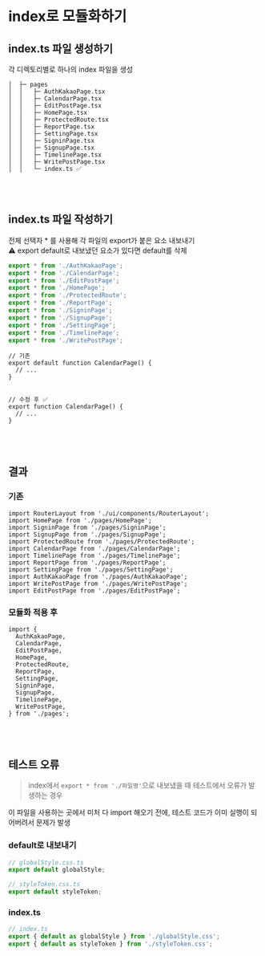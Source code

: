 # index로 모듈화하기

## index.ts 파일 생성하기

각 디렉토리별로 하나의 index 파일을 생성

```
│  ├─ pages
│  │   ├─ AuthKakaoPage.tsx
│  │   ├─ CalendarPage.tsx
│  │   ├─ EditPostPage.tsx
│  │   ├─ HomePage.tsx
│  │   ├─ ProtectedRoute.tsx
│  │   ├─ ReportPage.tsx
│  │   ├─ SettingPage.tsx
│  │   ├─ SigninPage.tsx
│  │   ├─ SignupPage.tsx
│  │   ├─ TimelinePage.tsx
│  │   ├─ WritePostPage.tsx
│  │   └─ index.ts ✅
```

<br><br>

## index.ts 파일 작성하기

전체 선택자 * 를 사용해 각 파일의 export가 붙은 요소 내보내기   
⚠️ export default로 내보냈던 요소가 있다면 default를 삭제

```ts
export * from './AuthKakaoPage';
export * from './CalendarPage';
export * from './EditPostPage';
export * from './HomePage';
export * from './ProtectedRoute';
export * from './ReportPage';
export * from './SigninPage';
export * from './SignupPage';
export * from './SettingPage';
export * from './TimelinePage';
export * from './WritePostPage';
```

```tsx
// 기존
export default function CalendarPage() {
  // ...
}


// 수정 후 ✅
export function CalendarPage() { 
  // ...
}
```

<br><br>

## 결과

### 기존

```tsx
import RouterLayout from './ui/components/RouterLayout';
import HomePage from './pages/HomePage';
import SigninPage from './pages/SigninPage';
import SignupPage from './pages/SignupPage';
import ProtectedRoute from './pages/ProtectedRoute';
import CalendarPage from './pages/CalendarPage';
import TimelinePage from './pages/TimelinePage';
import ReportPage from './pages/ReportPage';
import SettingPage from './pages/SettingPage';
import AuthKakaoPage from './pages/AuthKakaoPage';
import WritePostPage from './pages/WritePostPage';
import EditPostPage from './pages/EditPostPage';
```

### 모듈화 적용 후 

```tsx
import {
  AuthKakaoPage,
  CalendarPage,
  EditPostPage,
  HomePage,
  ProtectedRoute,
  ReportPage,
  SettingPage,
  SigninPage,
  SignupPage,
  TimelinePage,
  WritePostPage,
} from './pages';
```

<br><br>

## 테스트 오류

> index에서 `export * from './파일명'`으로 내보냈을 때 테스트에서 오류가 발생하는 경우 

이 파일을 사용하는 곳에서 미처 다 import 해오기 전에,
테스트 코드가 이미 실행이 되어버려서 문제가 발생  

### default로 내보내기  

```ts
// globalStyle.css.ts
export default globalStyle;

// styleToken.css.ts
export default styleToken;
```

### index.ts

```ts
// index.ts
export { default as globalStyle } from './globalStyle.css';
export { default as styleToken } from './styleToken.css';
```
